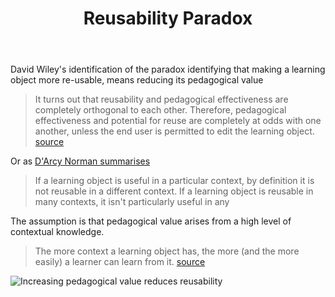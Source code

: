 ﻿---
backlinks:
- title: Visualising and pruning my Memex
  url: /share/blog/visualising-and-pruning-my-memex.html
- title: Peak consistency in Digital Education
  url: /share/blog/peak-homogenisation-in-post-digital-education.html
- title: Do the little things matter in design for learning?
  url: /share/blog/do-little-things-matter.html
- title: A new day
  url: /share/blog/2025/a-new-day.html
- title: Links between Iron Triangle and the Reusability Paradox
  url: /sense/Design/iron-triangle-reusability-paradox.html
- title: OER as a participatory activity
  url: /sense/herding-cats/oer-as-a-participatory-activity.html
- title: Trees for the forest
  url: /sense/Distribution/trees-for-the-forest.html
- title: Bricolage
  url: /sense/Bricolage/bricolage.html
- title: Evaluating orchestration
  url: /sense/Assemblage/evaluating-orchestration.html
- title: 'Exploring conceptions of technology: Implications for learning, teaching,
    and meso-level practitioners'
  url: /sense/Paper-Ideas/exploring-conceptions-of-technology.html
- title: Exploring Oz Curriculum - Dev log 2
  url: /sense/Python/exploring-oz-curriculum/002-exploring-oz-dev-log.html
tags:
- reusability
- paradox
title: Reusability Paradox
type: note
---
David Wiley's identification of the paradox identifying that making a learning object more re-usable, means reducing its pedagogical value
> It turns out that reusability and pedagogical effectiveness are completely orthogonal to each other. Therefore, pedagogical effectiveness and potential for reuse are completely at odds with one another, unless the end user is permitted to edit the learning object. [source](http://cnx.org/contents/2tQZVsKy@19/The-Reusability-Paradox)

Or as [D'Arcy Norman summarises](https://darcynorman.net/2003/08/21/addressing-the-reusability-paradox/)
> If a learning object is useful in a particular context, by definition it is not reusable in a different context. If a learning object is reusable in many contexts, it isn't particularly useful in any

The assumption is that pedagogical value arises from a high level of contextual knowledge.
> The more context a learning object has, the more (and the more easily) a learner can learn from it. [source](http://cnx.org/contents/2tQZVsKy@19/The-Reusability-Paradox)

![Increasing pedagogical value reduces reusability](https://djon.es/images/memex/reusabilityParadox.gif "Reusability and pedagogical value are completely orthogonal")